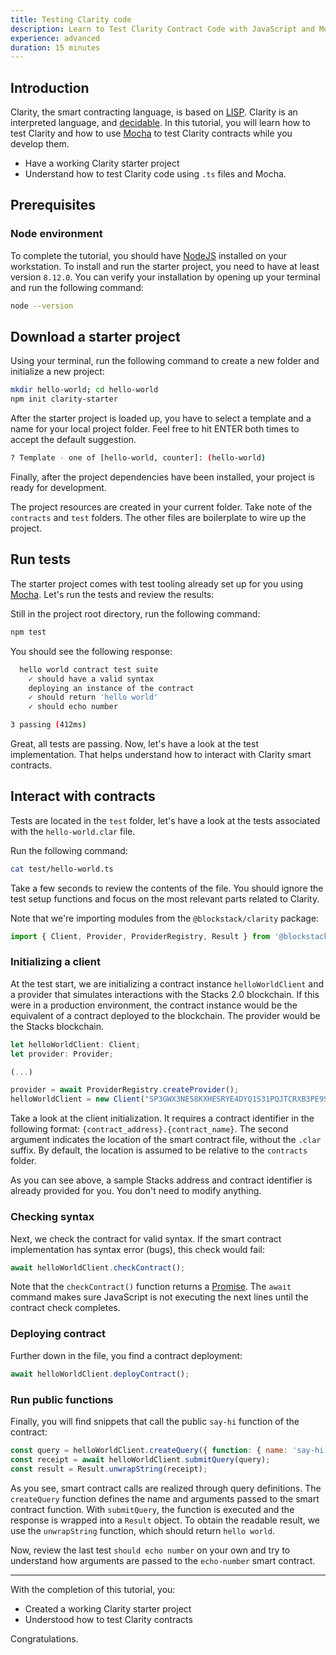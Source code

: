 ```yaml
---
title: Testing Clarity code
description: Learn to Test Clarity Contract Code with JavaScript and Mocha.
experience: advanced
duration: 15 minutes
---
```


## Introduction

Clarity, the smart contracting language, is based on [LISP](<https://en.wikipedia.org/wiki/Lisp_(programming_language)>). Clarity is an interpreted language, and [decidable](https://en.wikipedia.org/wiki/Recursive_language). In this tutorial, you will learn how to test Clarity and how to use [Mocha](https://mochajs.org/) to test Clarity contracts while you develop them.

- Have a working Clarity starter project
- Understand how to test Clarity code using `.ts` files and Mocha.

## Prerequisites

### Node environment

To complete the tutorial, you should have [NodeJS](https://nodejs.org/en/download/) installed on your workstation. To install and run the starter project, you need to have at least version `8.12.0`. You can verify your installation by opening up your terminal and run the following command:

```bash
node --version
```

## Download a starter project

Using your terminal, run the following command to create a new folder and initialize a new project:

```bash
mkdir hello-world; cd hello-world
npm init clarity-starter
```

After the starter project is loaded up, you have to select a template and a name for your local project folder. Feel free to hit ENTER both times to accept the default suggestion.

```bash
? Template - one of [hello-world, counter]: (hello-world)
```

Finally, after the project dependencies have been installed, your project is ready for development.

The project resources are created in your current folder. Take note of the `contracts` and `test` folders. The other files are boilerplate to wire up the project.

## Run tests

The starter project comes with test tooling already set up for you using [Mocha](https://mochajs.org/). Let's run the tests and review the results:

Still in the project root directory, run the following command:

```bash
npm test
```

You should see the following response:

```bash
  hello world contract test suite
    ✓ should have a valid syntax
    deploying an instance of the contract
    ✓ should return 'hello world'
    ✓ should echo number

3 passing (412ms)
```

Great, all tests are passing. Now, let's have a look at the test implementation. That helps understand how to interact with Clarity smart contracts.

## Interact with contracts

Tests are located in the `test` folder, let's have a look at the tests associated with the `hello-world.clar` file.

Run the following command:

```bash
cat test/hello-world.ts
```

Take a few seconds to review the contents of the file. You should ignore the test setup functions and focus on the most relevant parts related to Clarity.

Note that we're importing modules from the `@blockstack/clarity` package:

```js
import { Client, Provider, ProviderRegistry, Result } from '@blockstack/clarity';
```

### Initializing a client

At the test start, we are initializing a contract instance `helloWorldClient` and a provider that simulates interactions with the Stacks 2.0 blockchain. If this were in a production environment, the contract instance would be the equivalent of a contract deployed to the blockchain. The provider would be the Stacks blockchain.

```js
let helloWorldClient: Client;
let provider: Provider;

(...)

provider = await ProviderRegistry.createProvider();
helloWorldClient = new Client("SP3GWX3NE58KXHESRYE4DYQ1S31PQJTCRXB3PE9SB.hello-world", "hello-world", provider);
```

Take a look at the client initialization. It requires a contract identifier in the following format: `{contract_address}.{contract_name}`. The second argument indicates the location of the smart contract file, without the `.clar` suffix. By default, the location is assumed to be relative to the `contracts` folder.

As you can see above, a sample Stacks address and contract identifier is already provided for you. You don't need to modify anything.

### Checking syntax

Next, we check the contract for valid syntax. If the smart contract implementation has syntax error (bugs), this check would fail:

```js
await helloWorldClient.checkContract();
```

Note that the `checkContract()` function returns a [Promise](https://developer.mozilla.org/en-US/docs/Web/JavaScript/Reference/Global_Objects/Promise). The `await` command makes sure JavaScript is not executing the next lines until the contract check completes.

### Deploying contract

Further down in the file, you find a contract deployment:

```js
await helloWorldClient.deployContract();
```

### Run public functions

Finally, you will find snippets that call the public `say-hi` function of the contract:

```js
const query = helloWorldClient.createQuery({ function: { name: 'say-hi', args: [] } });
const receipt = await helloWorldClient.submitQuery(query);
const result = Result.unwrapString(receipt);
```

As you see, smart contract calls are realized through query definitions. The `createQuery` function defines the name and arguments passed to the smart contract function. With `submitQuery`, the function is executed and the response is wrapped into a `Result` object. To obtain the readable result, we use the `unwrapString` function, which should return `hello world`.

Now, review the last test `should echo number` on your own and try to understand how arguments are passed to the `echo-number` smart contract.

---

With the completion of this tutorial, you:

- Created a working Clarity starter project
- Understood how to test Clarity contracts

Congratulations.
